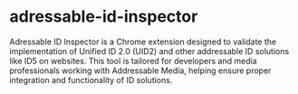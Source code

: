 # adressable-id-inspector
Adressable ID Inspector is a Chrome extension designed to validate the implementation of Unified ID 2.0 (UID2) and other addressable ID solutions like ID5 on websites. This tool is tailored for developers and media professionals working with Addressable Media, helping ensure proper integration and functionality of ID solutions.
